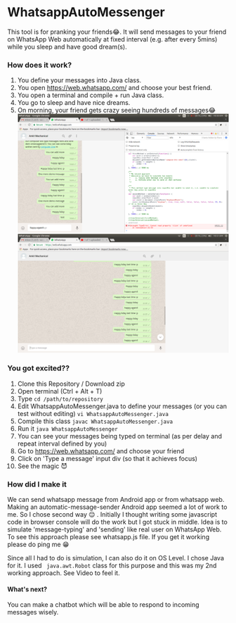 # WhatsappAutoMessenger
This tool is for pranking your friends😂. It will send messages to your friend on WhatsApp Web automatically at fixed interval (e.g. after every 5mins) while you
sleep and have good dream(s).

### How does it work?

1. You define your messages into Java class.
2. You open https://web.whatsapp.com/ and choose your best friend.
3. You open a terminal and compile + run Java class.
4. You go to sleep and have nice dreams.
5. On morning, your friend gets crazy seeing hundreds of messages😂
![Setup](whatsapp-not-working.png)
![Working](whatsapp-working.png)
### You got excited??

1. Clone this Repository / Download zip
2. Open terminal (Ctrl + Alt + T)
3. Type `cd /path/to/repository`
4. Edit WhatsappAutoMessenger.java to define your messages (or you can test without editing) `vi WhatsappAutoMessenger.java`
5. Compile this class `javac WhatsappAutoMessenger.java`
6. Run it `java WhatsappAutoMessenger`
7. You can see your messages being typed on terminal (as per delay and repeat interval defined by you)
8. Go to https://web.whatsapp.com/ and choose your friend
9. Click on 'Type a message' input div (so that it achieves focus)
10. See the magic :smiling_imp:



### How did I make it

We can send whatsapp message from Android app or from whatsapp web. Making an automatic-message-sender Android app seemed
a lot of work to me. So I chose second way :relieved: . Initially I thought writing some javascript code in browser console
will do the work but I got stuck in middle. Idea is to simulate 'message-typing' and 'sending' like real user on WhatsApp
Web. To see this approach please see whatsapp.js file. If you get it working please do ping me :grin:

Since all I had to do is simulation, I can also do it on OS Level. I chose Java for it. I used ` java.awt.Robot` class 
for this purpose and this was my 2nd working approach. See Video to feel it.

#### What's next?

You can make a chatbot which will be able to respond to incoming messages wisely.

